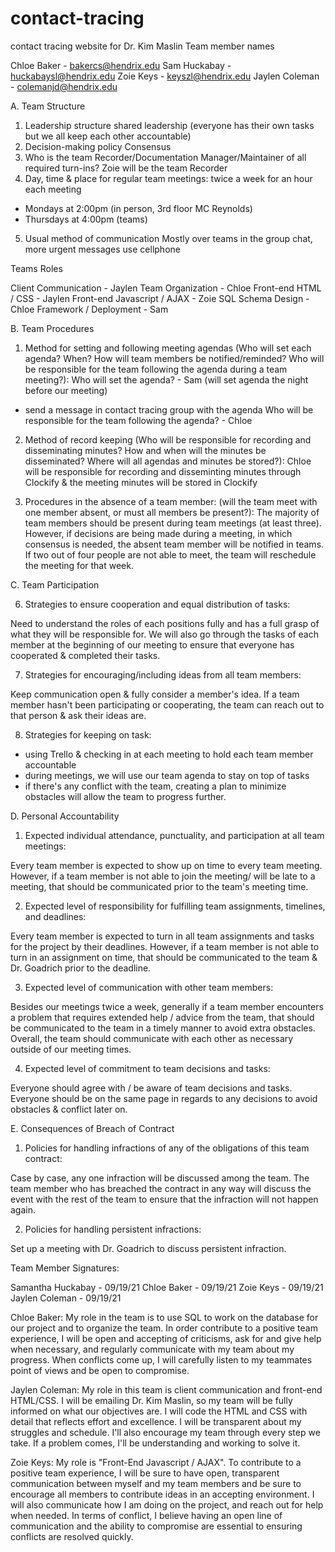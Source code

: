 # contact-tracing
contact tracing website for Dr. Kim Maslin
Team member names

Chloe Baker - bakercs@hendrix.edu
Sam Huckabay - huckabaysl@hendrix.edu
Zoie Keys - keyszl@hendrix.edu
Jaylen Coleman - colemanjd@hendrix.edu

A. Team Structure

1. Leadership structure
shared leadership (everyone has their own tasks but we all keep each other accountable)
2. Decision-making policy
Consensus
3. Who is the team Recorder/Documentation Manager/Maintainer of all required turn-ins?
Zoie will be the team Recorder
4. Day, time & place for regular team meetings:
twice a week for an hour each meeting
- Mondays at 2:00pm (in person, 3rd floor MC Reynolds)
- Thursdays at 4:00pm (teams)
5. Usual method of communication
Mostly over teams in the group chat, more urgent messages use cellphone


Teams Roles

Client Communication - Jaylen
Team Organization - Chloe
Front-end HTML / CSS - Jaylen
Front-end Javascript / AJAX - Zoie
SQL Schema Design - Chloe
Framework / Deployment - Sam

B. Team Procedures

 1. Method for setting and following meeting agendas (Who will set each agenda? When? How will team members be notified/reminded? Who will be responsible for the team following the agenda during a team meeting?):
 Who will set the agenda? - Sam (will set agenda the night before our meeting)
 - send a message in contact tracing group with the agenda
 Who will be responsible for the team following the agenda? - Chloe

 2. Method of record keeping (Who will be responsible for recording and disseminating minutes? How and when will the minutes be disseminated? Where will all agendas and minutes be stored?):
 Chloe will be responsible for recording and disseminting minutes through Clockify & the meeting minutes will be stored in Clockify

 3. Procedures in the absence of a team member: (will the team meet with one member absent, or must all members be present?):
 The majority of team members should be present during team meetings (at least three). However, if decisions are being made during a meeting, in which consensus is needed, the absent team member will be notified in teams. If two out of four people are not able to meet, the team will reschedule the meeting for that week.

 C. Team Participation


6. Strategies to ensure cooperation and equal distribution of tasks:

Need to understand the roles of each positions fully and has a full grasp of what they will be responsible for.
We will also go through the tasks of each member at the beginning of our meeting to ensure that everyone has cooperated & completed their tasks.

7. Strategies for encouraging/including ideas from all team members:

Keep communication open & fully consider a member's idea. If a team member hasn't been participating or cooperating, the team can reach out to that person & ask their ideas are.

8. Strategies for keeping on task:
- using Trello & checking in at each meeting to hold each team member accountable
- during meetings, we will use our team agenda to stay on top of tasks
- if there's any conflict with the team, creating a plan to minimize obstacles will allow the team to progress further.

D. Personal Accountability

1. Expected individual attendance, punctuality, and participation at all team meetings:

Every team member is expected to show up on time to every team meeting. However, if a team member is not able to join the meeting/ will be late to a meeting, that should be communicated prior to the team's meeting time.

2. Expected level of responsibility for fulfilling team assignments, timelines, and deadlines:

Every team member is expected to turn in all team assignments and tasks for the project by their deadlines. However, if a team member is not able to turn in an assignment on time, that should be communicated to the team & Dr. Goadrich prior to the deadline.

3. Expected level of communication with other team members:

Besides our meetings twice a week, generally if a team member encounters a problem that requires extended help / advice from the team, that should be communicated to the team in a timely manner to avoid extra obstacles. Overall, the team should communicate with each other as necessary outside of our meeting times.

4. Expected level of commitment to team decisions and tasks:

Everyone should agree with / be aware of team decisions and tasks. Everyone should be on the same page in regards to any decisions to avoid obstacles & conflict later on.

E. Consequences of Breach of Contract

1. Policies for handling infractions of any of the obligations of this team contract:

Case by case, any one infraction will be discussed among the team. The team member who has breached the contract in any way will discuss the event with the rest of the team to ensure that the infraction will not happen again.

2. Policies for handling persistent infractions:

Set up a meeting with Dr. Goadrich to discuss persistent infraction.



Team Member Signatures:

Samantha Huckabay - 09/19/21
Chloe Baker - 09/19/21
Zoie Keys - 09/19/21
Jaylen Coleman - 09/19/21


Chloe Baker: My role in the team is to use SQL to work on the database for our project and to organize the team. In order contribute to a positive team experience, I will be open and accepting of criticisms, ask for and give help when necessary, and regularly communicate with my team about my progress. When conflicts come up, I will carefully listen to my teammates point of views and be open to compromise.

Jaylen Coleman: My role in this team is client communication and front-end HTML/CSS. I will be emailing Dr. Kim Maslin, so my team will be fully informed on what our objectives are. I will code the HTML and CSS with detail that reflects effort and excellence. I will be transparent about my struggles and schedule. I'll also encourage my team through every step we take. If a problem comes, I'll be understanding and working to solve it.

Zoie Keys: My role is "Front-End Javascript / AJAX". To contribute to a positive team experience, I will be sure to have open, transparent communication between myself and my team members and be sure to encourage all members to contribute ideas in an accepting environment. I will also communicate how I am doing on the project, and reach out for help when needed. In terms of conflict, I believe having an open line of communication and the ability to compromise are essential to ensuring conflicts are resolved quickly.
